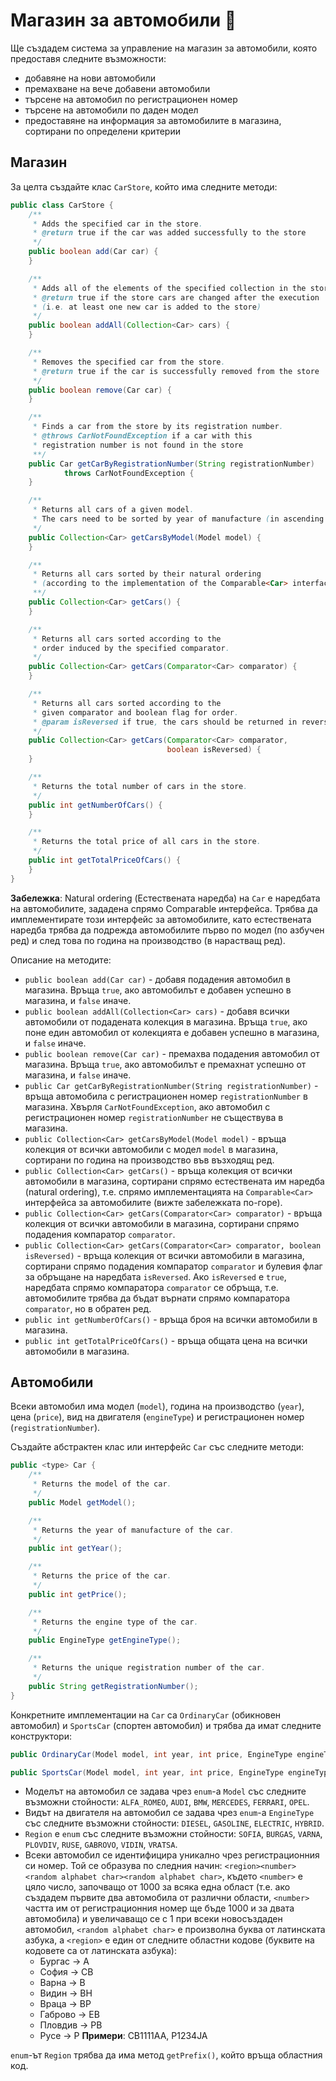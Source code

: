 Магазин за автомобили :blue_car:
================================

Ще създадем система за управление на магазин за автомобили, която предоставя
следните възможности:
* добавяне на нови автомобили
* премахване на вече добавени автомобили
* търсене на автомобил по регистрационен номер
* търсене на автомобили по даден модел
* предоставяне на информация за автомобилите в магазина, сортирани по определени
критерии

Магазин
-------
За целта създайте клас `CarStore`, който има следните методи:
```java
public class CarStore {
    /**
     * Adds the specified car in the store.
     * @return true if the car was added successfully to the store
     */
    public boolean add(Car car) {
    }

    /**
     * Adds all of the elements of the specified collection in the store.
     * @return true if the store cars are changed after the execution
     * (i.e. at least one new car is added to the store)
     */
    public boolean addAll(Collection<Car> cars) {
    }

    /**
     * Removes the specified car from the store.
     * @return true if the car is successfully removed from the store
     */
    public boolean remove(Car car) {
    }

    /**
     * Finds a car from the store by its registration number.
     * @throws CarNotFoundException if a car with this
     * registration number is not found in the store
     **/
    public Car getCarByRegistrationNumber(String registrationNumber)
            throws CarNotFoundException {
    }

    /**
     * Returns all cars of a given model.
     * The cars need to be sorted by year of manufacture (in ascending order).
     */
    public Collection<Car> getCarsByModel(Model model) {
    }

    /**
     * Returns all cars sorted by their natural ordering
     * (according to the implementation of the Comparable<Car> interface).
     **/
    public Collection<Car> getCars() {
    }

    /**
     * Returns all cars sorted according to the
     * order induced by the specified comparator.
     */
    public Collection<Car> getCars(Comparator<Car> comparator) {
    }

    /**
     * Returns all cars sorted according to the
     * given comparator and boolean flag for order.
     * @param isReversed if true, the cars should be returned in reverse order
     */
    public Collection<Car> getCars(Comparator<Car> comparator,
                                   boolean isReversed) {
    }

    /**
     * Returns the total number of cars in the store.
     */
    public int getNumberOfCars() {
    }

    /**
     * Returns the total price of all cars in the store.
     */
    public int getTotalPriceOfCars() {
    }
}
```

**Забележка**: Natural ordering (Естествената наредба) на `Car` е наредбата на
автомобилите, зададена спрямо Comparable<Car> интерфейса. Трябва да
имплементирате този интерфейс за автомобилите, като естествената наредба трябва
да подрежда автомобилите първо по модел (по азбучен ред) и след това по година
на производство (в нарастващ ред).

Описание на методите:
* `public boolean add(Car car)` - добавя подадения автомобил в магазина. Връща
`true`, ако автомобилът е добавен успешно в магазина, и `false` иначе.
* `public boolean addAll(Collection<Car> cars)` - добавя всички автомобили от
подадената колекция в магазина. Връща `true`, ако поне един автомобил от
колекцията е добавен успешно в магазина, и `false` иначе.
* `public boolean remove(Car car)` - премахва подадения автомобил от магазина.
Връща `true`, ако автомобилът е премахнат успешно от магазина, и `false` иначе.
* `public Car getCarByRegistrationNumber(String registrationNumber)` - връща
автомобила с регистрационен номер `registrationNumber` в магазина. Хвърля
`CarNotFoundException`, ако автомобил с регистрационен номер
`registrationNumber` не съществува в магазина.
* `public Collection<Car> getCarsByModel(Model model)` - връща колекция от
всички автомобили с модел `model` в магазина, сортирани по година на
производство във възходящ ред.
* `public Collection<Car> getCars()` - връща колекция от всички автомобили в
магазина, сортирани спрямо естествената им наредба (natural ordering), т.е.
спрямо имплементацията на `Comparable<Car>` интерфейса за автомобилите (вижте
забележката по-горе).
* `public Collection<Car> getCars(Comparator<Car> comparator)` - връща колекция
от всички автомобили в магазина, сортирани спрямо подадения компаратор
`comparator`.
* `public Collection<Car> getCars(Comparator<Car> comparator, boolean isReversed)` -
връща колекция от всички автомобили в магазина, сортирани спрямо подадения
компаратор `comparator` и булевия флаг за обръщане на наредбата `isReversed`.
Ако `isReversed` е `true`, наредбата спрямо компаратора `comparator` се обръща,
т.е. автомобилите трябва да бъдат върнати спрямо компаратора `comparator`, но в
обратен ред.
* `public int getNumberOfCars()` - връща броя на всички автомобили в магазина.
* `public int getTotalPriceOfCars()` - връща общата цена на всички автомобили в
магазина.

Автомобили
----------
Всеки автомобил има модел (`model`), година на производство (`year`), цена
(`price`), вид на двигателя (`engineType`) и регистрационен номер
(`registrationNumber`).

Създайте абстрактен клас или интерфейс `Car` със следните методи:
```java
public <type> Car {
    /**
     * Returns the model of the car.
     */
    public Model getModel();

    /**
     * Returns the year of manufacture of the car.
     */
    public int getYear();

    /**
     * Returns the price of the car.
     */
    public int getPrice();

    /**
     * Returns the engine type of the car.
     */
    public EngineType getEngineType();

    /**
     * Returns the unique registration number of the car.
     */
    public String getRegistrationNumber();
}
```

Конкретните имплементации на `Car` са `OrdinaryCar` (обикновен автомобил) и
`SportsCar` (спортен автомобил) и трябва да имат следните конструктори:
```java
public OrdinaryCar(Model model, int year, int price, EngineType engineType, Region region);

public SportsCar(Model model, int year, int price, EngineType engineType, Region region);
```

* Моделът на автомобил се задава чрез `enum`-а `Model` със следните възможни
стойности: `ALFA_ROMEO`, `AUDI`, `BMW`, `MERCEDES`, `FERRARI`, `OPEL`.
* Видът на двигателя на автомобил се задава чрез `enum`-а `EngineType` със
следните възможни стойности: `DIESEL`, `GASOLINE`, `ELECTRIC`, `HYBRID`.
* `Region` е `enum` със следните възможни стойности: `SOFIA`, `BURGAS`, `VARNA`,
`PLOVDIV`, `RUSE`, `GABROVO`, `VIDIN`, `VRATSA`.
* Всеки автомобил се идентифицира уникално чрез регистрационния си номер. Той се
образува по следния начин:
`<region><number><random alphabet char><random alphabet char>`, където
`<number>` е цяло число, започващо от 1000 за всяка една област (т.е. ако
създадем първите два автомобила от различни области, `<number>` частта им от
регистрационния номер ще бъде 1000 и за двата автомобила) и увеличаващо се с 1
при всеки новосъздаден автомобил, `<random alphabet char>` e произволна буква от
латинската азбука, а `<region>` е един от следните областни кодове (буквите на
кодовете са от латинската азбука):
  * Бургас -> A
  * София -> CB
  * Варна -> B
  * Видин -> BH
  * Враца -> BP
  * Габрово -> EB
  * Пловдив -> PB
  * Русе -> P
  **Примери**: CB1111AA, P1234JA

`enum`-ът `Region` трябва да има метод `getPrefix()`, който връща областния код.
